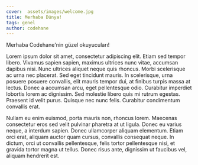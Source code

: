 ```yaml
---
cover:  assets/images/welcome.jpg
title: Merhaba Dünya!
tags: genel
author: codehane
---
```


Merhaba Codehane'nin güzel okuyucuları!

Lorem ipsum dolor sit amet, consectetur adipiscing elit. Etiam sed tempor libero. Vivamus sapien sapien, maximus ultrices nunc vitae, accumsan dapibus nisi. Nunc ultrices aliquet neque quis rhoncus. Morbi scelerisque ac urna nec placerat. Sed eget tincidunt mauris. In scelerisque, urna posuere posuere convallis, elit mauris tempor dui, at finibus turpis massa at lectus. Donec a accumsan arcu, eget pellentesque odio. Curabitur imperdiet lobortis lorem ac dignissim. Sed molestie libero quis mi rutrum egestas. Praesent id velit purus. Quisque nec nunc felis. Curabitur condimentum convallis erat.

Nullam eu enim euismod, porta mauris non, rhoncus lorem. Maecenas consectetur eros sed velit pulvinar pharetra at ut ligula. Donec eu varius neque, a interdum sapien. Donec ullamcorper aliquam elementum. Etiam orci erat, aliquam auctor quam cursus, convallis consequat neque. In dictum, orci ut convallis pellentesque, felis tortor pellentesque nisi, et gravida tortor magna ut tellus. Donec risus ante, dignissim ut faucibus vel, aliquam hendrerit est.
